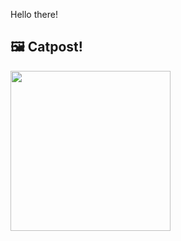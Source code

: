 Hello there!



## 🖼️ Catpost!

<sub>
    <img src="https://cdn2.thecatapi.com/images/OTw1rA2le.jpg" height="256">
</sub>

